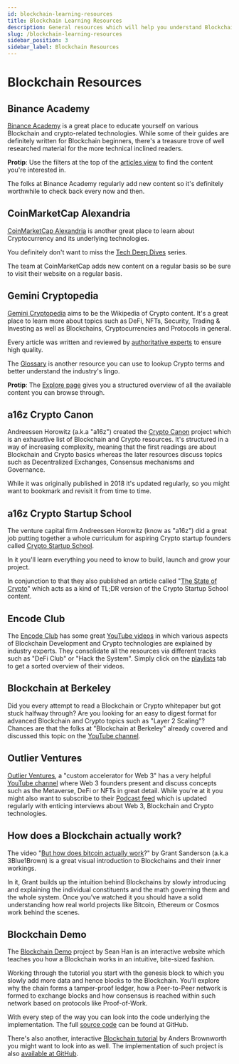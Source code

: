 ```yaml
---
id: blockchain-learning-resources
title: Blockchain Learning Resources
description: General resources which will help you understand Blockchain- and Distributed Ledger Technologies.
slug: /blockchain-learning-resources
sidebar_position: 3
sidebar_label: Blockchain Resources
---
```


# Blockchain Resources

## Binance Academy

[Binance Academy](https://academy.binance.com) is a great place to educate yourself on various Blockchain and crypto-related technologies. While some of their guides are definitely written for Blockchain beginners, there's a treasure trove of well researched material for the more technical inclined readers.

**Protip**: Use the filters at the top of the [articles view](https://academy.binance.com/en/articles) to find the content you're interested in.

The folks at Binance Academy regularly add new content so it's definitely worthwhile to check back every now and then.

## CoinMarketCap Alexandria

[CoinMarketCap Alexandria](https://coinmarketcap.com/alexandria/) is another great place to learn about Cryptocurrency and its underlying technologies.

You definitely don't want to miss the [Tech Deep Dives](https://coinmarketcap.com/alexandria/categories/tech-deep-dives) series.

The team at CoinMarketCap adds new content on a regular basis so be sure to visit their website on a regular basis.

## Gemini Cryptopedia

[Gemini Cryptopedia](https://www.gemini.com/cryptopedia) aims to be the Wikipedia of Crypto content. It's a great place to learn more about topics such as DeFi, NFTs, Security, Trading & Investing as well as Blockchains, Cryptocurrencies and Protocols in general.

Every article was written and reviewed by [authoritative experts](https://www.gemini.com/cryptopedia/authors) to ensure high quality.

The [Glossary](https://www.gemini.com/cryptopedia/glossary) is another resource you can use to lookup Crypto terms and better understand the industry's lingo.

**Protip**: The [Explore page](https://www.gemini.com/cryptopedia/explore) gives you a structured overview of all the available content you can browse through.

## a16z Crypto Canon

Andreessen Horowitz \(a.k.a "a16z"\) created the [Crypto Canon](https://a16z.com/2018/02/10/crypto-readings-resources/) project which is an exhaustive list of Blockchain and Crypto resources. It's structured in a way of increasing complexity, meaning that the first readings are about Blockchain and Crypto basics whereas the later resources discuss topics such as Decentralized Exchanges, Consensus mechanisms and Governance.

While it was originally published in 2018 it's updated regularly, so you might want to bookmark and revisit it from time to time.

## a16z Crypto Startup School

The venture capital firm Andreessen Horowitz \(know as "a16z"\) did a great job putting together a whole curriculum for aspiring Crypto startup founders called [Crypto Startup School](https://a16z.com/crypto-startup-school/).

In it you'll learn everything you need to know to build, launch and grow your project.

In conjunction to that they also published an article called "[The State of Crypto](https://a16z.com/2020/12/28/crypto-users-guide/)" which acts as a kind of TL;DR version of the Crypto Startup School content.

## Encode Club

The [Encode Club](https://www.encode.club) has some great [YouTube videos](https://www.youtube.com/channel/UC8MwfizU_2GYh_LugWJom6A) in which various aspects of Blockchain Development and Crypto technologies are explained by industry experts. They consolidate all the resources via different tracks such as "DeFi Club" or "Hack the System". Simply click on the [playlists](https://www.youtube.com/channel/UC8MwfizU_2GYh_LugWJom6A/playlists) tab to get a sorted overview of their videos.

## Blockchain at Berkeley

Did you every attempt to read a Blockchain or Crypto whitepaper but got stuck halfway through? Are you looking for an easy to digest format for advanced Blockchain and Crypto topics such as "Layer 2 Scaling"? Chances are that the folks at "Blockchain at Berkeley" already covered and discussed this topic on the [YouTube channel](https://www.youtube.com/c/BlockchainatBerkeley).

## Outlier Ventures

[Outlier Ventures](https://outlierventures.io), a "custom accelerator for Web 3" has a very helpful [YouTube channel](https://www.youtube.com/c/OutlierVentures) where Web 3 founders present and discuss concepts such as the Metaverse, DeFi or NFTs in great detail. While you're at it you might also want to subscribe to their [Podcast feed](https://podcasts.apple.com/gb/podcast/founders-of-web-3/id1511782129) which is updated regularly with enticing interviews about Web 3, Blockchain and Crypto technologies.

## How does a Blockchain actually work?

The video "[But how does bitcoin actually work](https://www.youtube.com/watch?v=bBC-nXj3Ng4)?" by Grant Sanderson \(a.k.a 3Blue1Brown\) is a great visual introduction to Blockchains and their inner workings.

In it, Grant builds up the intuition behind Blockchains by slowly introducing and explaining the individual constituents and the math governing them and the whole system. Once you've watched it you should have a solid understanding how real world projects like Bitcoin, Ethereum or Cosmos work behind the scenes.

## Blockchain Demo

The [Blockchain Demo](https://blockchaindemo.io/) project by Sean Han is an interactive website which teaches you how a Blockchain works in an intuitive, bite-sized fashion.

Working through the tutorial you start with the genesis block to which you slowly add more data and hence blocks to the Blockchain. You'll explore why the chain forms a tamper-proof ledger, how a Peer-to-Peer network is formed to exchange blocks and how consensus is reached within such network based on protocols like Proof-of-Work.

With every step of the way you can look into the code underlying the implementation. The full [source code](https://github.com/seanjameshan/blockchain) can be found at GitHub.

There's also another, interactive [Blockchain tutorial](https://andersbrownworth.com/blockchain/) by Anders Brownworth you might want to look into as well. The implementation of such project is also [available at GitHub](https://github.com/anders94/blockchain-demo).
